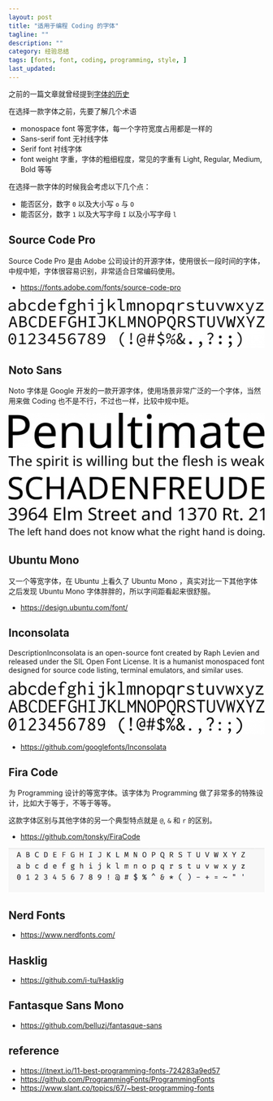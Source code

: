 ```yaml
---
layout: post
title: "适用于编程 Coding 的字体"
tagline: ""
description: ""
category: 经验总结
tags: [fonts, font, coding, programming, style, ]
last_updated:
---
```


之前的一篇文章就曾经提到[字体的历史](/post/2015/05/font.html)

在选择一款字体之前，先要了解几个术语

- monospace font 等宽字体，每一个字符宽度占用都是一样的
- Sans-serif font 无衬线字体
- Serif font 衬线字体
- font weight 字重，字体的粗细程度，常见的字重有 Light, Regular, Medium, Bold 等等

在选择一款字体的时候我会考虑以下几个点：

- 能否区分，数字 `0` 以及大小写 `o` 与 `O`
- 能否区分，数字 `1` 以及大写字母 `I` 以及小写字母 `l`

## Source Code Pro
Source Code Pro 是由 Adobe 公司设计的开源字体，使用很长一段时间的字体，中规中矩，字体很容易识别，非常适合日常编码使用。

- <https://fonts.adobe.com/fonts/source-code-pro>

![source code pro](/assets/source-code-pro-demo.png)

## Noto Sans
Noto 字体是 Google 开发的一款开源字体，使用场景非常广泛的一个字体，当然用来做 Coding 也不是不行，不过也一样，比较中规中矩。

![noto sans](/assets/noto-sans-font.png)

## Ubuntu Mono
又一个等宽字体，在 Ubuntu 上看久了 Ubuntu Mono ，真实对比一下其他字体之后发现 Ubuntu Mono 字体胖胖的，所以字间距看起来很舒服。

- <https://design.ubuntu.com/font/>

## Inconsolata

DescriptionInconsolata is an open-source font created by Raph Levien and released under the SIL Open Font License. It is a humanist monospaced font designed for source code listing, terminal emulators, and similar uses.

![inconsolata](/assets/inconsolata-font.png)

- <https://github.com/googlefonts/Inconsolata>

## Fira Code
为 Programming 设计的等宽字体。该字体为 Programming 做了非常多的特殊设计，比如大于等于，不等于等等。

这款字体区别与其他字体的另一个典型特点就是 `@`, `&` 和 `r` 的区别。

- <https://github.com/tonsky/FiraCode>

![fira code font](/assets/fira-code-font.png)

## Nerd Fonts

- <https://www.nerdfonts.com/>

## Hasklig

- <https://github.com/i-tu/Hasklig>

## Fantasque Sans Mono

- <https://github.com/belluzj/fantasque-sans>

## reference


- <https://itnext.io/11-best-programming-fonts-724283a9ed57>
- <https://github.com/ProgrammingFonts/ProgrammingFonts>
- <https://www.slant.co/topics/67/~best-programming-fonts>
